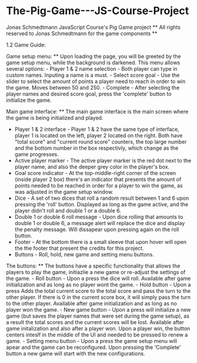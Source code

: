 # The-Pig-Game---JS-Course-Project
Jonas Schmedtmann JavaScript Course's Pig Game project ** All rights reserved to Jonas Schmedtmann for the game components **

1.2 Game Guide:

Game setup menu:
  ** Upon loading the page, you will be greeted by the game setup menu, while the background is darkened. This menu allows several options:
    - Player 1 & 2 name selection - Both player can type in custom names. Inputing a name is a must.
    - Select score goal - Use the slider to select the amount of points a player need to reach in order to win the game. Moves between 50         and 250.
    - Complete - After selecting the player names and desired score goal, press the 'complete' button to initialize the game.
    
Main game interface:
  ** The main game interface is the main screen where the game is being initialized and played. 
   - Player 1 & 2 interface - Player 1 & 2 have the same type of interface, player 1 is located on the left, player 2 located on the right.      Both have "total score" and "current round score" counters, the top large number and the bottom number in the box respectivly, which        change as the game progresses. 
   - Active player marker - The active player marker is the red dot next to the player name, and also the deeper grey color in the player's      box.
   - Goal score indicator - At the top-middle-right corner of the screen (inside player 2 box) there's an indicator that presents the            amount of points needed to be reached in order for a player to win the game, as was adjusted in the game setup window.  
   - Dice - A set of two dices that roll a random result between 1 and 6 upon pressing the 'roll' button. Displayed as long as the game          active, and the player didn't roll and double 1 or a double 6.
   - Double 1 or double 6 roll message - Upon dice rolling that amounts to double 1 or double 6, a message alert will replace the dice and      display the penalty message. Will dissapear upon pressing again on the roll button.
   - Footer - At the bottom there is a small sleeve that upon hover will open the the footer that present the credits for this project.
   - Buttons - Roll, hold, new game and setting menu buttons. 
   
The buttons:
  ** The buttons have a specific functionality that allows the players to play the game, initiazlie a new game or re-adjust the settings of   the game.
    - Roll button - Upon a press the dice will roll. Available after game initialization and as long as no player wont the game.
    - Hold button - Upon a press Adds the total current score to the total score and pass the turn to the other player. If there is 0 in         the current score box, it will simply pass the turn to the other player. Available after game initialization and as long as no player won the game.
    - New game button - Upon a press will initialize a new game (but saves the player names that were set during the game setup), as a           result the total scores and the current scores will be lost. Available after game initalization and also after a player won. Upon a player win, the button centers inteslf in the middle of the UI and needed to be pressed to renew a game. 
    - Setting menu button - Upon a press the game setup menu will apear and the game can be reconfigured. Upon pressing the 'Complete' button a new game will start with the new configurations.
